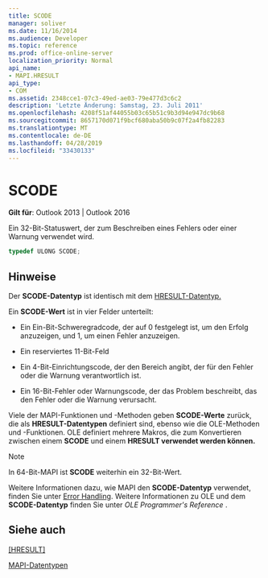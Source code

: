 ```yaml
---
title: SCODE
manager: soliver
ms.date: 11/16/2014
ms.audience: Developer
ms.topic: reference
ms.prod: office-online-server
localization_priority: Normal
api_name:
- MAPI.HRESULT
api_type:
- COM
ms.assetid: 2348cce1-07c3-49ed-ae03-79e477d3c6c2
description: 'Letzte Änderung: Samstag, 23. Juli 2011'
ms.openlocfilehash: 4208f51af44055b03c65b51c9b3d94e947dc9b68
ms.sourcegitcommit: 8657170d071f9bcf680aba50b9c07f2a4fb82283
ms.translationtype: MT
ms.contentlocale: de-DE
ms.lasthandoff: 04/28/2019
ms.locfileid: "33430133"
---
```

# <a name="scode"></a>SCODE

**Gilt für**: Outlook 2013 | Outlook 2016 
  
Ein 32-Bit-Statuswert, der zum Beschreiben eines Fehlers oder einer Warnung verwendet wird. 
  
```cpp
typedef ULONG SCODE;

```

## <a name="remarks"></a>Hinweise

Der **SCODE-Datentyp** ist identisch mit dem [HRESULT-Datentyp.](hresult.md) 
  
Ein **SCODE-Wert** ist in vier Felder unterteilt: 
  
- Ein Ein-Bit-Schweregradcode, der auf 0 festgelegt ist, um den Erfolg anzuzeigen, und 1, um einen Fehler anzuzeigen.
    
- Ein reserviertes 11-Bit-Feld
    
- Ein 4-Bit-Einrichtungscode, der den Bereich angibt, der für den Fehler oder die Warnung verantwortlich ist.
    
- Ein 16-Bit-Fehler oder Warnungscode, der das Problem beschreibt, das den Fehler oder die Warnung verursacht.
    
Viele der MAPI-Funktionen und -Methoden geben **SCODE-Werte** zurück, die als **HRESULT-Datentypen** definiert sind, ebenso wie die OLE-Methoden und -Funktionen. OLE definiert mehrere Makros, die zum Konvertieren zwischen einem **SCODE** und einem **HRESULT verwendet werden können.**
  
> [!NOTE]
> In 64-Bit-MAPI ist **SCODE** weiterhin ein 32-Bit-Wert. 
  
Weitere Informationen dazu, wie MAPI den **SCODE-Datentyp** verwendet, finden Sie unter [Error Handling](error-handling-in-mapi.md). Weitere Informationen zu OLE und dem **SCODE-Datentyp** finden Sie unter  *OLE Programmer's Reference*  . 
  
## <a name="see-also"></a>Siehe auch



[[HRESULT]](hresult.md)


[MAPI-Datentypen](mapi-data-types.md)

